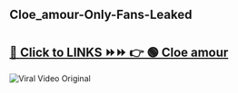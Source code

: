 
 ## Cloe_amour-Only-Fans-Leaked

# <h2><a href="https://clipsfans.com/Cloe_amour&ref=git">🔗 Click to LINKS ⏩⏩ 👉 🟢 Cloe amour </a></h2>

<a href="https://clipsfans.com/Cloe_amour&ref=git" rel="nofollow" data-target="animated-image.originalLink"><img src="https://i.ibb.co.com/xMMVF88/686577567.gif" alt="Viral Video Original" style="max-width: 100%; display: inline-block;" data-target="animated-image.originalImage"></a>
